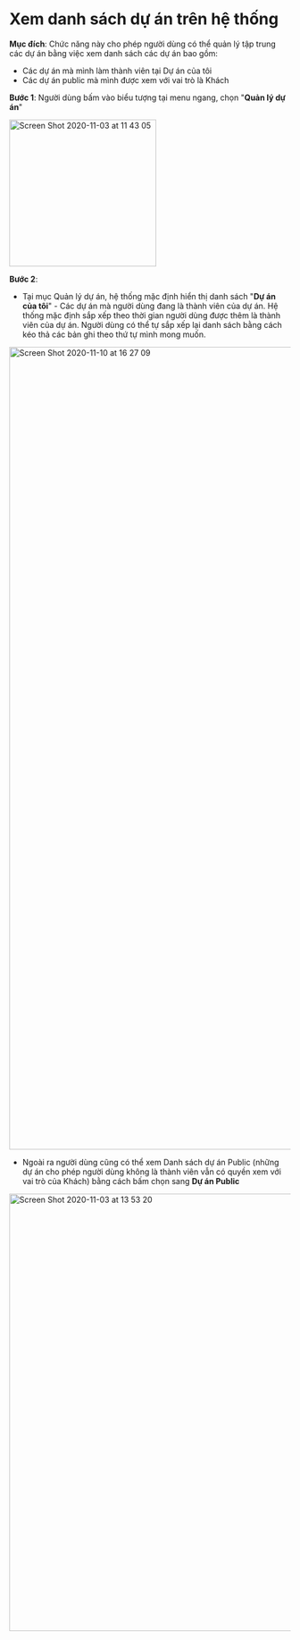 # Xem danh sách dự án trên hệ thống

**Mục đích**: Chức năng này cho phép người dùng có thể quản lý tập trung các dự án bằng việc xem danh sách các dự án bao gồm:
- Các dự án mà mình làm thành viên tại Dự án của tôi 
- Các dự án public mà mình được xem với vai trò là Khách 

**Bước 1**: Người dùng bấm vào biểu tượng tại menu ngang, chọn "**Quản lý dự án**"

<img width="263" alt="Screen Shot 2020-11-03 at 11 43 05" src="https://user-images.githubusercontent.com/73808891/97950548-cffc9100-1dc9-11eb-89be-93b7412b86fc.png">

**Bước 2**: 

- Tại mục Quản lý dự án, hệ thống mặc định hiển thị danh sách "**Dự án của tôi**" - Các dự án mà người dùng đang là thành viên của dự án. Hệ thống mặc định sắp xếp theo thời gian người dùng được thêm là thành viên của dự án. Người dùng có thể tự sắp xếp lại danh sách bằng cách kéo thả các bản ghi theo thứ tự mình mong muốn. 

<img width="1437" alt="Screen Shot 2020-11-10 at 16 27 09" src="https://user-images.githubusercontent.com/73808891/98655028-9a2f4d80-2371-11eb-9061-70060e1d045c.png">



- Ngoài ra người dùng cũng có thể xem Danh sách dự án Public (những dự án cho phép người dùng không là thành viên vẫn có quyền xem với vai trò của Khách) bằng cách bấm chọn sang **Dự án Public**

<img width="783" alt="Screen Shot 2020-11-03 at 13 53 20" src="https://user-images.githubusercontent.com/73808891/97956724-02af8500-1ddc-11eb-81a9-f3ef0617ec23.png">
